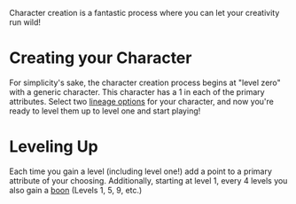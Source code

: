 Character creation is a fantastic process where you can let your creativity run wild!

# Creating your Character
For simplicity's sake, the character creation process begins at "level zero" with a generic character. This character has a 1 in each of the primary attributes. Select two [lineage options](Lineage.md) for your character, and now you're ready to level them up to level one and start playing!

# Leveling Up
Each time you gain a level (including level one!) add a point to a primary attribute of your choosing. Additionally, starting at level 1, every 4 levels you also gain a [boon](Boons.md) (Levels 1, 5, 9, etc.)